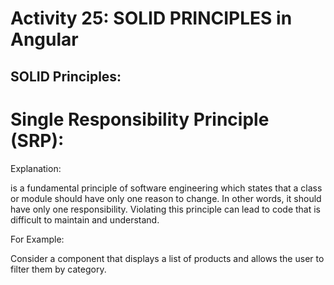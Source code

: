 
# Activity 25: SOLID PRINCIPLES in Angular

## SOLID Principles:
# Single Responsibility Principle (SRP):
Explanation:

is a fundamental principle of software engineering which states that a class or module should have only one reason to change. In other words, it should have only one responsibility. Violating this principle can lead to code that is difficult to maintain and understand.

For Example:

Consider a component that displays a list of products and allows the user to filter them by category.



